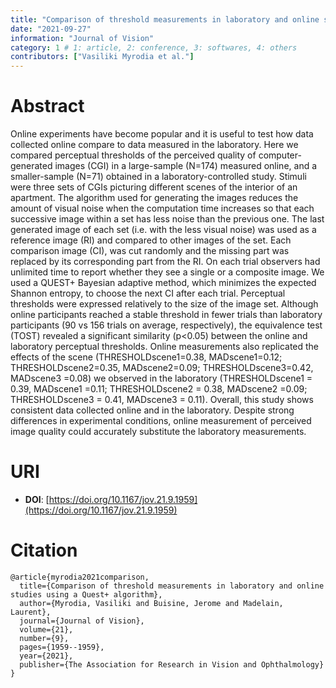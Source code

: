 ```yaml
---
title: "Comparison of threshold measurements in laboratory and online studies using a Quest+ algorithm "
date: "2021-09-27"
information: "Journal of Vision"
category: 1 # 1: article, 2: conference, 3: softwares, 4: others
contributors: ["Vasiliki Myrodia et al."]
---
```


# Abstract
Online experiments have become popular and it is useful to test how data collected online compare to data measured in the laboratory. Here we compared perceptual thresholds of the perceived quality of computer-generated images (CGI) in a large-sample (N=174) measured online, and a smaller-sample (N=71) obtained in a laboratory-controlled study. Stimuli were three sets of CGIs picturing different scenes of the interior of an apartment. The algorithm used for generating the images reduces the amount of visual noise when the computation time increases so that each successive image within a set has less noise than the previous one. The last generated image of each set (i.e. with the less visual noise) was used as a reference image (RI) and compared to other images of the set. Each comparison image (CI), was cut randomly and the missing part was replaced by its corresponding part from the RI. On each trial observers had unlimited time to report whether they see a single or a composite image. We used a QUEST+ Bayesian adaptive method, which minimizes the expected Shannon entropy, to choose the next CI after each trial. Perceptual thresholds were expressed relatively to the size of the image set. Although online participants reached a stable threshold in fewer trials than laboratory participants (90 vs 156 trials on average, respectively), the equivalence test (TOST) revealed a significant similarity (p<0.05) between the online and laboratory perceptual thresholds. Online measurements also replicated the effects of the scene (THRESHOLDscene1=0.38, MADscene1=0.12; THRESHOLDscene2=0.35, MADscene2=0.09; THRESHOLDscene3=0.42, MADscene3 =0.08) we observed in the laboratory (THRESHOLDscene1 = 0.39, MADscene1 =0.11; THRESHOLDscene2 = 0.38, MADscene2 =0.09; THRESHOLDscene3 = 0.41, MADscene3 = 0.11). Overall, this study shows consistent data collected online and in the laboratory. Despite strong differences in experimental conditions, online measurement of perceived image quality could accurately substitute the laboratory measurements.


# URI

- **DOI**: [https://doi.org/10.1167/jov.21.9.1959](https://doi.org/10.1167/jov.21.9.1959)

# Citation

```
@article{myrodia2021comparison,
  title={Comparison of threshold measurements in laboratory and online studies using a Quest+ algorithm},
  author={Myrodia, Vasiliki and Buisine, Jerome and Madelain, Laurent},
  journal={Journal of Vision},
  volume={21},
  number={9},
  pages={1959--1959},
  year={2021},
  publisher={The Association for Research in Vision and Ophthalmology}
}
```